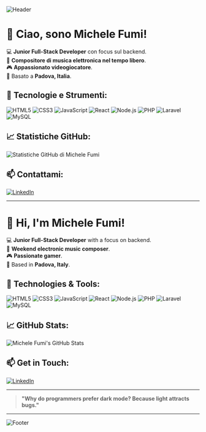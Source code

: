 ![Header](https://capsule-render.vercel.app/api?type=wave&color=gradient&height=150&section=header)

# 👋 Ciao, sono Michele Fumi!

💻 **Junior Full-Stack Developer** con focus sul backend.  
🎵 **Compositore di musica elettronica nel tempo libero**.  
🎮 **Appassionato videogiocatore**.  
📍 Basato a **Padova, Italia**.

## 🚀 Tecnologie e Strumenti:

<p align="left">
  <img src="https://img.shields.io/badge/HTML5-%23E34F26.svg?style=for-the-badge&logo=html5&logoColor=white" alt="HTML5"/>
  <img src="https://img.shields.io/badge/CSS3-%231572B6.svg?style=for-the-badge&logo=css3&logoColor=white" alt="CSS3"/>
  <img src="https://img.shields.io/badge/JavaScript-%23F7DF1E.svg?style=for-the-badge&logo=javascript&logoColor=black" alt="JavaScript"/>
  <img src="https://img.shields.io/badge/React-%2361DAFB.svg?style=for-the-badge&logo=react&logoColor=black" alt="React"/>
  <img src="https://img.shields.io/badge/Node.js-%23339933.svg?style=for-the-badge&logo=node.js&logoColor=white" alt="Node.js"/>
  <img src="https://img.shields.io/badge/PHP-%23777BB4.svg?style=for-the-badge&logo=php&logoColor=white" alt="PHP"/>
  <img src="https://img.shields.io/badge/Laravel-%23FF2D20.svg?style=for-the-badge&logo=laravel&logoColor=white" alt="Laravel"/>
  <img src="https://img.shields.io/badge/MySQL-%234479A1.svg?style=for-the-badge&logo=mysql&logoColor=white" alt="MySQL"/>
</p>

## 📈 Statistiche GitHub:

<p align="left">
  <img src="https://github-readme-stats.vercel.app/api?username=MicheleFumi&show_icons=true&theme=radical" alt="Statistiche GitHub di Michele Fumi"/>
</p>

## 📫 Contattami:

[![LinkedIn](https://img.shields.io/badge/LinkedIn-%230077B5.svg?style=for-the-badge&logo=linkedin&logoColor=white)](https://www.linkedin.com/in/michele-fumi-54503125a)

---

# 👋 Hi, I'm Michele Fumi!

💻 **Junior Full-Stack Developer** with a focus on backend.  
🎵 **Weekend electronic music composer**.  
🎮 **Passionate gamer**.  
📍 Based in **Padova, Italy**.

## 🚀 Technologies & Tools:

<p align="left">
  <img src="https://img.shields.io/badge/HTML5-%23E34F26.svg?style=for-the-badge&logo=html5&logoColor=white" alt="HTML5"/>
  <img src="https://img.shields.io/badge/CSS3-%231572B6.svg?style=for-the-badge&logo=css3&logoColor=white" alt="CSS3"/>
  <img src="https://img.shields.io/badge/JavaScript-%23F7DF1E.svg?style=for-the-badge&logo=javascript&logoColor=black" alt="JavaScript"/>
  <img src="https://img.shields.io/badge/React-%2361DAFB.svg?style=for-the-badge&logo=react&logoColor=black" alt="React"/>
  <img src="https://img.shields.io/badge/Node.js-%23339933.svg?style=for-the-badge&logo=node.js&logoColor=white" alt="Node.js"/>
  <img src="https://img.shields.io/badge/PHP-%23777BB4.svg?style=for-the-badge&logo=php&logoColor=white" alt="PHP"/>
  <img src="https://img.shields.io/badge/Laravel-%23FF2D20.svg?style=for-the-badge&logo=laravel&logoColor=white" alt="Laravel"/>
  <img src="https://img.shields.io/badge/MySQL-%234479A1.svg?style=for-the-badge&logo=mysql&logoColor=white" alt="MySQL"/>
</p>

## 📈 GitHub Stats:

<p align="left">
  <img src="https://github-readme-stats.vercel.app/api?username=MicheleFumi&show_icons=true&theme=radical" alt="Michele Fumi's GitHub Stats"/>
</p>

## 📫 Get in Touch:

[![LinkedIn](https://img.shields.io/badge/LinkedIn-%230077B5.svg?style=for-the-badge&logo=linkedin&logoColor=white)](https://www.linkedin.com/in/michele-fumi-54503125a)

---

> **"Why do programmers prefer dark mode? Because light attracts bugs."** 

---

![Footer](https://capsule-render.vercel.app/api?type=wave&color=gradient&height=100&section=footer)

